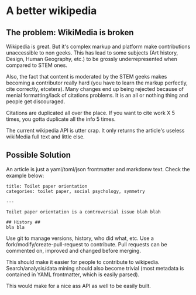 # A better wikipedia #

## The problem: WikiMedia is broken ##

Wikipedia is great. But it's complex markup and platform make contributions
unaccessible to non geeks. This has lead to some subjects (Art history, Design,
Human Geography, etc.) to be grossly underrepresented when compared to STEM
ones.

Also, the fact that content is moderated by the STEM geeks makes becoming a
contributor really hard (you have to learn the markup perfectly, cite
correctly, etcetera). Many changes end up being rejected because of menial
formatting/lack of citations problems. It is an all or nothing thing and people
get discouraged.

Citations are duplicated all over the place. If you want to cite work X 5
times, you gotta duplicate all the info 5 times.

The current wikipedia API is utter crap. It only returns the article's useless
wikiMedia full text and little else.

## Possible Solution ##

An article is just a yaml/toml/json frontmatter and markdonw text. Check the
example below:

```
title: Toilet paper orientation
categories: toilet paper, social psychology, symmetry

---

Toilet paper orientation is a controversial issue blah blah

## History ##
bla bla
```

Use git to manage versions, history, who did what, etc. Use a
fork/modify/create-pull-request to contribute. Pull requests can be commented
on, improved and changed before merging.

This should make it easier for people to contribute to wikipedia.
Search/analysis/data mining should also become trivial (most metadata is
contained in YAML frontmatter, which is easily parsed).

This would make for a nice ass API as well to be easily built.
